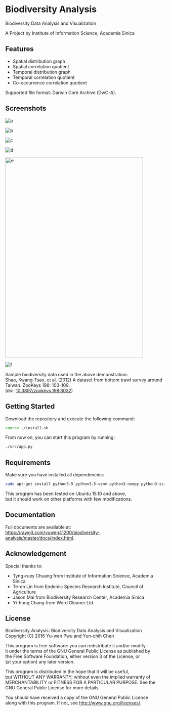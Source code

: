 # Biodiversity Analysis #

Biodiversity Data Analysis and Visualization

A Project by Institute of Information Science, Academia Sinica

## Features ##

* Spatial distribution graph
* Spatial correlation quotient
* Temporal distribution graph
* Temporal correlation quotient
* Co-occurrence correlation quotient

Supported file format: Darwin Core Archive (DwC-A).

## Screenshots ##

![a](https://raw.githubusercontent.com/yuwen41200/biodiversity-analysis/master/img/a.png "a")

![b](https://raw.githubusercontent.com/yuwen41200/biodiversity-analysis/master/img/b.png "b")

![c](https://raw.githubusercontent.com/yuwen41200/biodiversity-analysis/master/img/c.png "c")

![d](https://raw.githubusercontent.com/yuwen41200/biodiversity-analysis/master/img/d.png "d")

<img src="https://raw.githubusercontent.com/yuwen41200/biodiversity-analysis/master/img/e.png" alt="e" title="e" width="435.4" height="634.2">

![f](https://raw.githubusercontent.com/yuwen41200/biodiversity-analysis/master/img/f.png "f")

Sample biodiversity data used in the above demonstration:  
Shao, Kwang-Tsao, et al. (2012) A dataset from bottom trawl survey around Taiwan. ZooKeys 198: 103-109.  
(doi: [10.3897/zookeys.198.3032](http://dx.doi.org/10.3897/zookeys.198.3032))

## Getting Started ##

Download the repository and execute the following command:

```bash
source ./install.sh
```

From now on, you can start this program by running:

```bash
./src/app.py
```

## Requirements ##

Make sure you have installed all dependencies:

```bash
sudo apt-get install python3.5 python3.5-venv python3-numpy python3-scipy python3-matplotlib
```

This program has been tested on Ubuntu 15.10 and above,  
but it should work on other platforms with few modifications.

## Documentation ##

Full documents are available at:  
<https://rawgit.com/yuwen41200/biodiversity-analysis/master/docs/index.html>.

## Acknowledgement ##

Special thanks to:

* Tyng-ruey Chuang from Institute of Information Science, Academia Sinica
* Te-en Lin from Endemic Species Research Institute, Council of Agriculture
* Jason Mai from Biodiversity Research Center, Academia Sinica
* Yi-hong Chang from Word Gleaner Ltd.

## License ##

Biodiversity Analysis: Biodiversity Data Analysis and Visualization  
Copyright (C) 2016 Yu-wen Pwu and Yun-chih Chen

This program is free software: you can redistribute it and/or modify  
it under the terms of the GNU General Public License as published by  
the Free Software Foundation, either version 3 of the License, or  
(at your option) any later version.

This program is distributed in the hope that it will be useful,  
but WITHOUT ANY WARRANTY; without even the implied warranty of  
MERCHANTABILITY or FITNESS FOR A PARTICULAR PURPOSE. See the  
GNU General Public License for more details.

You should have received a copy of the GNU General Public License  
along with this program. If not, see <http://www.gnu.org/licenses/>.
